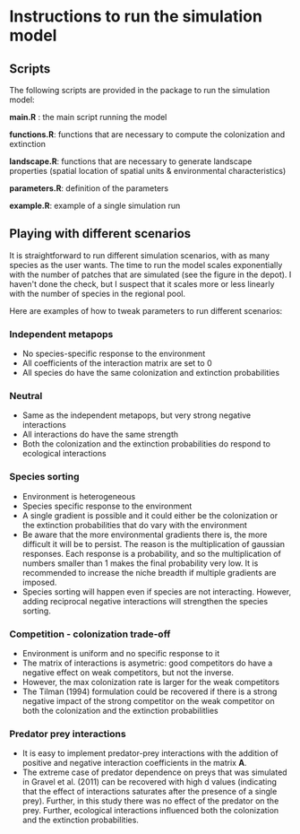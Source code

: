 # Instructions to run the simulation model


## Scripts

The following scripts are provided in the package to run the simulation model:

**main.R** : the main script running the model

**functions.R**: functions that are necessary to compute the colonization and extinction

**landscape.R**: functions that are necessary to generate landscape properties (spatial location of spatial units & environmental characteristics)

**parameters.R**: definition of the parameters

**example.R**: example of a single simulation run


## Playing with different scenarios

It is straightforward to run different simulation scenarios, with as many species as the user wants. The time to run the model scales exponentially with the number of patches that are simulated (see the figure in the depot). I haven't done the check, but I suspect that it scales more or less linearly with the number of species in the regional pool. 

Here are examples of how to tweak parameters to run different scenarios:

### Independent metapops

- No species-specific response to the environment
- All coefficients of the interaction matrix are set to 0
- All species do have the same colonization and extinction probabilities

### Neutral

- Same as the independent metapops, but very strong negative interactions
- All interactions do have the same strength
- Both the colonization and the extinction probabilities do respond to ecological interactions 

### Species sorting

- Environment is heterogeneous
- Species specific response to the environment
- A single gradient is possible and it could either be the colonization or the extinction probabilities that do vary with the environment
- Be aware that the more environmental gradients there is, the more difficult it will be to persist. The reason is the multiplication of gaussian responses. Each response is a probability, and so the multiplication of numbers smaller than 1 makes the final probability very low. It is recommended to increase the niche breadth if multiple gradients are imposed. 
- Species sorting will happen even if species are not interacting. However, adding reciprocal negative interactions will strengthen the species sorting. 

### Competition - colonization trade-off

- Environment is uniform and no specific response to it
- The matrix of interactions is asymetric: good competitors do have a negative effect on weak competitors, but not the inverse. 
- However, the max colonization rate is larger for the weak competitors
- The Tilman (1994) formulation could be recovered if there is a strong negative impact of the strong competitor on the weak competitor on both the colonization and the extinction probabilitlies

###  Predator prey interactions

- It is easy to implement predator-prey interactions with the addition of positive and negative interaction coefficients in the matrix **A**. 
- The extreme case of predator dependence on preys that was simulated in Gravel et al. (2011) can be recovered with high d values (indicating that the effect of interactions saturates after the presence of a single prey). Further, in this study there was no effect of the predator on the prey. Further, ecological interactions influenced both the colonization and the extinction probabilities. 